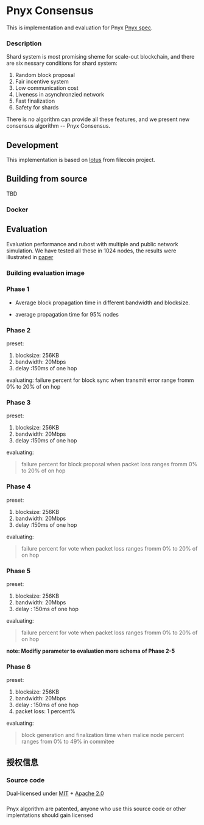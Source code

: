 


# Pnyx Consensus  

This is implementation and evaluation for Pnyx [Pnyx spec]().

### Description

Shard system is most promising sheme for scale-out blockchain, and there are six nessary conditions for shard system:
1. Random block proposal
2. Fair incentive system
3. Low communication cost
4. Liveness in asynchronzied network
5. Fast finalization
6. Safety for shards

There is no algorithm can provide all these features, and we present new consensus algorithm -- Pnyx Consensus.


## Development

This implementation is based on [lotus](https//githbu.com/filecoin-project/lotus) from filecoin project.

## Building from source
TBD
### Docker

## Evaluation 
Evaluation performance and rubost with multiple and public network simulation. We have tested all these in 1024 nodes, the results were illustrated in [paper]()


### Building evaluation image

### Phase 1
* Average block propagation time in different bandwidth and blocksize.

* average propagation time for 95% nodes 



### Phase 2
preset: 
1. blocksize: 256KB
2. bandwidth: 20Mbps
3. delay :150ms of one hop

evaluating:
failure percent for block sync when  transmit error range fromm 0% to  20% of on hop


### Phase 3
preset: 
1. blocksize: 256KB
2. bandwidth: 20Mbps
3. delay :150ms of one hop

evaluating:

> failure percent for block proposal  when  packet loss ranges fromm 0% to  20% of on hop

### Phase 4

preset: 
1. blocksize: 256KB
2. bandwidth: 20Mbps
3. delay :150ms of one hop

evaluating:

>failure percent for vote  when  packet loss ranges fromm 0% to  20% of on hop

### Phase 5

preset: 
1. blocksize: 256KB
2. bandwidth: 20Mbps
3. delay : 150ms of one hop

evaluating:

>failure percent for vote  when  packet loss ranges fromm 0% to  20% of on hop

**note: Modifiy parameter to evaluation more schema of Phase 2-5**

### Phase 6

preset: 
1. blocksize: 256KB
2. bandwidth: 20Mbps
3. delay : 150ms of one hop
4. packet loss: 1 percent%

evaluating:

>block generation  and finalization time  when  malice node percent ranges from 0% to  49% in commitee




## 授权信息
### Source code 
Dual-licensed under [MIT](https://github.com/filecoin-project/lotus/blob/master/LICENSE-MIT) + [Apache 2.0](https://github.com/filecoin-project/lotus/blob/master/LICENSE-APACHE)

### 
Pnyx algorithm are patented, anyone who use this source code or other implentations should gain licensed
